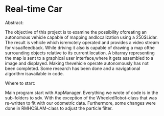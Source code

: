 # Real-time Car

Abstract:

The objective of this project is to examine the possibility ofcreating an autonomous vehicle capable of mapping andlocalization using a 250$Lidar.
The result is vehicle which isremotely operated and provides a video stream for visualfeedback.  While driving it also is capable of drawing a map
ofthe surrounding objects relative to its current location.  A bitarray representing the map is sent to a graphical user interface,where it gets
assembled to a image and displayed.  Making thevehicle operate autonomously has not been completed.  Some research has been done and a navigational
algorithm isavailable in code.


Where to start:

Main program start with AppManager. Everything we wrote of code is in the sub-folders to sdv. With the exception of the WheeledRobot-class that was 
re-written to fit with our odometric data. Furthermore, some changes were done in RMHCSLAM-class to adjust the particle filter.
